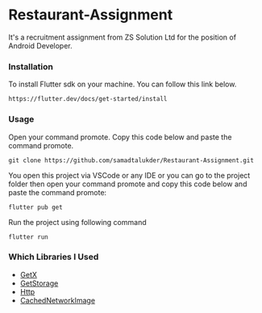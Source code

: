 # Restaurant-Assignment
It's a recruitment assignment from ZS Solution Ltd for the position of Android Developer.

### Installation
To install Flutter sdk on your machine. You can follow this link below.

```
https://flutter.dev/docs/get-started/install

```

### Usage
Open your command promote. Copy this code below and paste the command promote. 

```
git clone https://github.com/samadtalukder/Restaurant-Assignment.git

```

You open this project via VSCode or any IDE or you can go to the project folder then open your command promote and copy this code below and paste the command promote: 

```
flutter pub get 

```

Run the project using following command

```
flutter run

``` 

### Which Libraries I Used

* [GetX](https://pub.dev/packages/get)
* [GetStorage](https://pub.dev/packages/get_storage)
* [Http](https://pub.dev/packages/http)
* [CachedNetworkImage](https://pub.dev/packages/cached_network_image)


